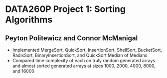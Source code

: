 # DATA260P Project 1: Sorting Algorithms

## Peyton Politewicz and Connor McManigal

- Implemented MergeSort, QuickSort, InsertionSort, ShellSort, BucketSort, RadixSort, BinaryInsertionSort, and QuickSort Median of Medians
- Compared time complexity of each on truly random generated arrays and almost sorted generated arrays at sizes 1000, 2000, 4000, 8000, and 16000
